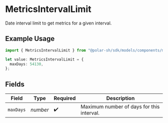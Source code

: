 # MetricsIntervalLimit

Date interval limit to get metrics for a given interval.

## Example Usage

```typescript
import { MetricsIntervalLimit } from "@polar-sh/sdk/models/components/metricsintervallimit.js";

let value: MetricsIntervalLimit = {
  maxDays: 54130,
};
```

## Fields

| Field                                     | Type                                      | Required                                  | Description                               |
| ----------------------------------------- | ----------------------------------------- | ----------------------------------------- | ----------------------------------------- |
| `maxDays`                                 | *number*                                  | :heavy_check_mark:                        | Maximum number of days for this interval. |